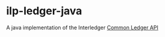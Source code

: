 # ilp-ledger-java
A java implementation of the Interledger [Common Ledger API](https://github.com/interledger/rfcs/pull/125)
